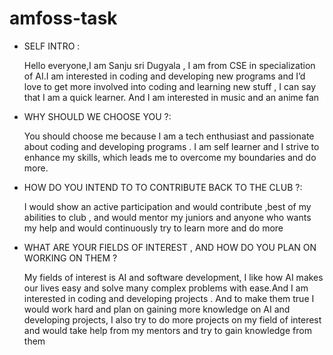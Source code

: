 # amfoss-task

- SELF INTRO :

     Hello everyone,I am Sanju sri Dugyala , I am from  CSE in specialization of AI.I am interested in coding and developing new programs and I’d love to get more involved into coding and learning new stuff , I can say that I am a quick learner. And I am interested in music and an anime fan 

- WHY SHOULD WE CHOOSE YOU ?:

    You should choose me because I am a tech enthusiast and passionate about coding and developing programs . I am self learner and I strive to enhance my skills, which leads me to overcome my boundaries and do more.

- HOW DO YOU INTEND TO TO CONTRIBUTE BACK TO THE CLUB ?:
    
   I would show an active participation and would contribute ,best of my abilities to club , and would mentor my juniors and anyone who wants my help and would continuously try to learn more and do more

- WHAT ARE YOUR FIELDS OF INTEREST , AND HOW DO YOU PLAN ON WORKING ON THEM ?

   My fields of interest is AI and software development, I like how AI makes our lives easy and solve many complex problems with ease.And I am interested in coding and developing projects . And to make them true I would work hard and plan on gaining more knowledge on AI and developing projects, I also try to do more projects on my field of interest and would take help from my mentors and try to gain knowledge from them

  
